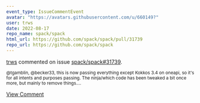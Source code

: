 ```yaml
---
event_type: IssueCommentEvent
avatar: "https://avatars.githubusercontent.com/u/660149?"
user: trws
date: 2022-08-17
repo_name: spack/spack
html_url: https://github.com/spack/spack/pull/31739
repo_url: https://github.com/spack/spack
---
```


<a href='https://github.com/trws' target='_blank'>trws</a> commented on issue <a href='https://github.com/spack/spack/pull/31739' target='_blank'>spack/spack#31739</a>.

<small>@tgamblin, @becker33, this is now passing everything except Kokkos 3.4 on oneapi, so it's for all intents and purposes passing.  The ninja/which code has been tweaked a bit once more, but mainly to remove things....</small>

<a href='https://github.com/spack/spack/pull/31739' target='_blank'>View Comment</a>